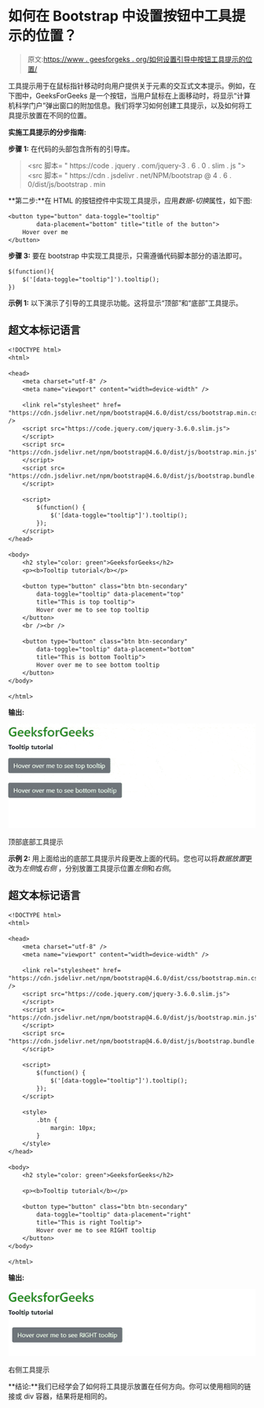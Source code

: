 # 如何在 Bootstrap 中设置按钮中工具提示的位置？

> 原文:[https://www . geesforgeks . org/如何设置引导中按钮工具提示的位置/](https://www.geeksforgeeks.org/how-to-set-position-of-tooltip-in-a-button-in-bootstrap/)

工具提示用于在鼠标指针移动时向用户提供关于元素的交互式文本提示。例如，在下图中，GeeksForGeeks 是一个按钮，当用户鼠标在上面移动时，将显示“计算机科学门户”弹出窗口的附加信息。我们将学习如何创建工具提示，以及如何将工具提示放置在不同的位置。

**实施工具提示的分步指南:**

**步骤 1:** 在代码的头部包含所有的引导库。

> <src 脚本= " https://code . jquery . com/jquery-3 . 6 . 0 . slim . js "></script><src 脚本= " https://cdn . jsdelivr . net/NPM/bootstrap @ 4 . 6 . 0/dist/js/bootstrap . min

**第二步:**在 HTML 的按钮控件中实现工具提示，应用*数据-切换*属性，如下图:

```
<button type="button" data-toggle="tooltip" 
        data-placement="bottom" title="title of the button">
    Hover over me
</button> 
```

**步骤 3:** 要在 bootstrap 中实现工具提示，只需遵循代码脚本部分的语法即可。

```
$(function(){
    $('[data-toggle="tooltip"]').tooltip();
})
```

**示例 1:** 以下演示了引导的工具提示功能。这将显示“顶部”和“底部”工具提示。

## 超文本标记语言

```
<!DOCTYPE html>
<html>

<head>
    <meta charset="utf-8" />
    <meta name="viewport" content="width=device-width" />

    <link rel="stylesheet" href=
"https://cdn.jsdelivr.net/npm/bootstrap@4.6.0/dist/css/bootstrap.min.css" />
    <script src="https://code.jquery.com/jquery-3.6.0.slim.js">
    </script>
    <script src=
"https://cdn.jsdelivr.net/npm/bootstrap@4.6.0/dist/js/bootstrap.min.js">
    </script>
    <script src=
"https://cdn.jsdelivr.net/npm/bootstrap@4.6.0/dist/js/bootstrap.bundle.min.js">
    </script>

    <script>
        $(function() {
            $('[data-toggle="tooltip"]').tooltip();
        });
    </script>
</head>

<body>
    <h2 style="color: green">GeeksforGeeks</h2>
    <p><b>Tooltip tutorial</b></p>

    <button type="button" class="btn btn-secondary" 
        data-toggle="tooltip" data-placement="top" 
        title="This is top tooltip">
        Hover over me to see top tooltip
    </button>
    <br /><br />

    <button type="button" class="btn btn-secondary"
        data-toggle="tooltip" data-placement="bottom" 
        title="This is bottom Tooltip">
        Hover over me to see bottom tooltip
    </button>
</body>

</html>
```

**输出:**

![](img/bf1f7f0738f8d5bc2b1a75453439b3dc.png)

顶部底部工具提示

**示例 2:** 用上面给出的底部工具提示片段更改上面的代码。您也可以将*数据放置*更改为*左侧*或*右侧* ，分别放置工具提示位置*左侧*和*右侧*。

## 超文本标记语言

```
<!DOCTYPE html>
<html>

<head>
    <meta charset="utf-8" />
    <meta name="viewport" content="width=device-width" />

    <link rel="stylesheet" href=
"https://cdn.jsdelivr.net/npm/bootstrap@4.6.0/dist/css/bootstrap.min.css" />
    <script src="https://code.jquery.com/jquery-3.6.0.slim.js">
    </script>
    <script src=
"https://cdn.jsdelivr.net/npm/bootstrap@4.6.0/dist/js/bootstrap.min.js">
    </script>
    <script src=
"https://cdn.jsdelivr.net/npm/bootstrap@4.6.0/dist/js/bootstrap.bundle.min.js">
    </script>

    <script>
        $(function() {
            $('[data-toggle="tooltip"]').tooltip();
        });
    </script>

    <style>
        .btn {
            margin: 10px;
        }
    </style>
</head>

<body>
    <h2 style="color: green">GeeksforGeeks</h2>

    <p><b>Tooltip tutorial</b></p>

    <button type="button" class="btn btn-secondary"
        data-toggle="tooltip" data-placement="right" 
        title="This is right Tooltip">
        Hover over me to see RIGHT tooltip
    </button>
</body>

</html>
```

**输出:**

![](img/064c5e21384628d0c05c289fb6a1c848.png)

右侧工具提示

**结论:**我们已经学会了如何将工具提示放置在任何方向。你可以使用相同的链接或 div 容器，结果将是相同的。